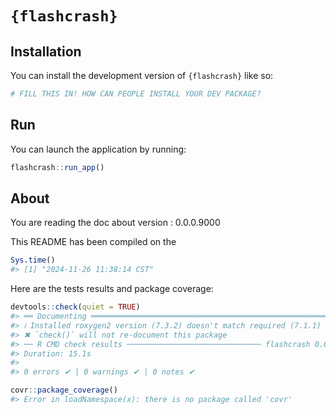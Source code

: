 
<!-- README.md is generated from README.Rmd. Please edit that file -->

# `{flashcrash}`

<!-- badges: start -->
<!-- badges: end -->

## Installation

You can install the development version of `{flashcrash}` like so:

``` r
# FILL THIS IN! HOW CAN PEOPLE INSTALL YOUR DEV PACKAGE?
```

## Run

You can launch the application by running:

``` r
flashcrash::run_app()
```

## About

You are reading the doc about version : 0.0.0.9000

This README has been compiled on the

``` r
Sys.time()
#> [1] "2024-11-26 11:38:14 CST"
```

Here are the tests results and package coverage:

``` r
devtools::check(quiet = TRUE)
#> ══ Documenting ═════════════════════════════════════════════════════════════════
#> ℹ Installed roxygen2 version (7.3.2) doesn't match required (7.1.1)
#> ✖ `check()` will not re-document this package
#> ── R CMD check results ────────────────────────────── flashcrash 0.0.0.9000 ────
#> Duration: 15.1s
#> 
#> 0 errors ✔ | 0 warnings ✔ | 0 notes ✔
```

``` r
covr::package_coverage()
#> Error in loadNamespace(x): there is no package called 'covr'
```
